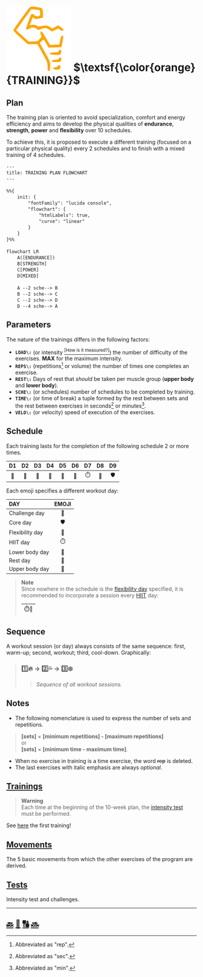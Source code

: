 # ![Man's abdominals](../src/six_pack.svg) $\textsf{\color{orange}{TRAINING}}$

## Plan

The training plan is oriented to avoid specialization, comfort and energy efficiency and aims to develop the physical qualities of **endurance**, **strength**, **power** and **flexibility** over 10 schedules\.

To achieve this, it is proposed to execute a different training \(focused on a particular physical quality\) every 2 schedules and to finish with a mixed training of 4 schedules\.

```mermaid
---
title: TRAINING PLAN FLOWCHART
---

%%{
    init: {
        "fontFamily": "lucida console",
        "flowchart": {
            "htmlLabels": true,
            "curve": "linear"
        }
    }
}%%

flowchart LR
    A([ENDURANCE])
    B[STRENGTH]
    C[POWER]
    D[MIXED]

    A --2 sche--> B
    B --2 sche--> C
    C --2 sche--> D
    D --4 sche--> A

```

## Parameters

The nature of the trainings differs in the following factors\:

+ **`LOAD\:`** \(or intensity [<sup>\[How is it measured?\]</sup>][load]\) the number of difficulty of the exercises\. **MAX** for the maximum intensity\.
+ **`REPS\:`** \(repetitions[^rep] or volume\) the number of times one completes an exercise\.
+ **`REST\:`** Days of rest that _should_ be taken per muscle group \(**upper body** and **lower body**\)\.
+ **`SCHE\:`** \(or schedules\) number of schedules to be completed by training\.
+ **`TIME\:`** \(or time of break\) a tuple formed by the rest between sets and the rest between exercises in seconds[^sec] or minutes[^min]\.
+ **`VELO\:`** \(or velocity\) speed of execution of the exercises\.

## Schedule

Each training lasts for the completion of the following schedule 2 or more times\.

|D1   |D2      |D3         |D4   |D5      |D6         |D7         |D8                       |D9      |
|:---:|:------:|:---------:|:---:|:------:|:---------:|:---------:|:-----------------------:|:------:|
|:leg:|:muscle:|:palm_tree:|:leg:|:muscle:|:palm_tree:|:stopwatch:|:triangular_flag_on_post:|:shield:|

Each emoji specifies a different workout day\:

|DAY             |EMOJI                    |
|:---------------|:-----------------------:|
|Challenge day   |:triangular_flag_on_post:|
|Core day        |:shield:                 |
|Flexibility day |:octopus:                |
|HIIT day        |:stopwatch:              |
|Lower body day  |:leg:                    |
|Rest day        |:palm_tree:              |
|Upper body day  |:muscle:                 |

> **Note**  
> Since nowhere in the schedule is the [flexibility day][flex] specified, it is recommended to incorporate a session every [HIIT](glossary.md#h) day\:
>
> |:stopwatch::octopus:|
> |--------------------|

## Sequence

A workout session \(or day\) always consists of the same sequence\: first, warm-up; second, workout; third, cool-down\. Graphically\:

> ### :one::fire: &rarr; :two::sweat_drops: &rarr; :three::snowflake: &#8203;
>
>> _Sequence of all workout sessions._

## Notes

+ The following nomenclature is used to express the number of sets and repetitions\.

> **\[sets\]** &times; **\[minimum repetitions\] \- \[maximum repetitions\]**  
> or  
> **\[sets\]** &times; **\[minimum time \- maximum time\]**.

+ When no exercise in training is a time exercise, the word ~~rep~~ is deleted\.
+ The last exercises with italic emphasis are always _optional_\.

## [Trainings][trai]

> **Warning**  
> Each time at the beginning of the 10-week plan, the [intensity test][load] must be performed\.

See [here][endu] the first training\!

## [Movements][move]

The 5 basic movements from which the other exercises of the program are derived\.

## [Tests][test]

Intensity test and challenges\.

---

## [:back:][back] [:twisted_rightwards_arrows:][tree] [:capital_abcd:][abcd] [:soon:][endu]

[^min]: Abbreviated as "min"\.

[^rep]: Abbreviated as "rep"\.

[^sec]: Abbreviated as "sec"\.

[abcd]: glossary.md "Glossary"
[back]: ../README.md "ReadMe"
[endu]: trainings/endurance.md "Endurance training"
[flex]: trainings/flexibility.md "Flexibility training"
[load]: tests/intensity.md "Intensity test"
[move]: movements/movements.md "Movements"
[test]: tests/tests.md "Tests"
[trai]: trainings/trainings.md "Trainings"
[tree]: index.md "Index"
